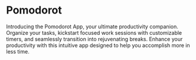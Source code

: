 # Pomodorot
Introducing the Pomodorot App, your ultimate productivity companion. Organize your tasks, kickstart focused work sessions with customizable timers, and seamlessly transition into rejuvenating breaks. Enhance your productivity with this intuitive app designed to help you accomplish more in less time.
